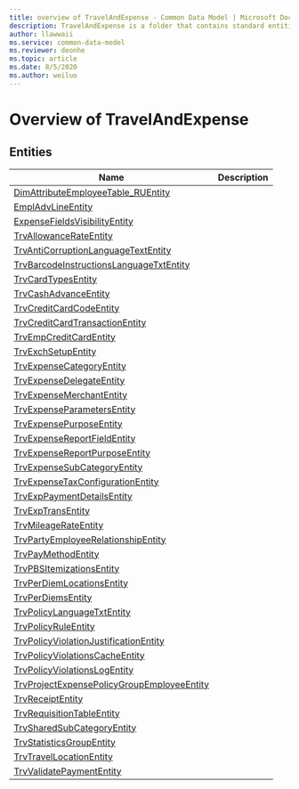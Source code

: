 ```yaml
---
title: overview of TravelAndExpense - Common Data Model | Microsoft Docs
description: TravelAndExpense is a folder that contains standard entities related to the Common Data Model.
author: llawwaii
ms.service: common-data-model
ms.reviewer: deonhe
ms.topic: article
ms.date: 8/5/2020
ms.author: weiluo
---
```


# Overview of TravelAndExpense


## Entities

|Name|Description|
|---|---|
|[DimAttributeEmployeeTable_RUEntity](DimAttributeEmployeeTable_RUEntity.md)||
|[EmplAdvLineEntity](EmplAdvLineEntity.md)||
|[ExpenseFieldsVisibilityEntity](ExpenseFieldsVisibilityEntity.md)||
|[TrvAllowanceRateEntity](TrvAllowanceRateEntity.md)||
|[TrvAntiCorruptionLanguageTextEntity](TrvAntiCorruptionLanguageTextEntity.md)||
|[TrvBarcodeInstructionsLanguageTxtEntity](TrvBarcodeInstructionsLanguageTxtEntity.md)||
|[TrvCardTypesEntity](TrvCardTypesEntity.md)||
|[TrvCashAdvanceEntity](TrvCashAdvanceEntity.md)||
|[TrvCreditCardCodeEntity](TrvCreditCardCodeEntity.md)||
|[TrvCreditCardTransactionEntity](TrvCreditCardTransactionEntity.md)||
|[TrvEmpCreditCardEntity](TrvEmpCreditCardEntity.md)||
|[TrvExchSetupEntity](TrvExchSetupEntity.md)||
|[TrvExpenseCategoryEntity](TrvExpenseCategoryEntity.md)||
|[TrvExpenseDelegateEntity](TrvExpenseDelegateEntity.md)||
|[TrvExpenseMerchantEntity](TrvExpenseMerchantEntity.md)||
|[TrvExpenseParametersEntity](TrvExpenseParametersEntity.md)||
|[TrvExpensePurposeEntity](TrvExpensePurposeEntity.md)||
|[TrvExpenseReportFieldEntity](TrvExpenseReportFieldEntity.md)||
|[TrvExpenseReportPurposeEntity](TrvExpenseReportPurposeEntity.md)||
|[TrvExpenseSubCategoryEntity](TrvExpenseSubCategoryEntity.md)||
|[TrvExpenseTaxConfigurationEntity](TrvExpenseTaxConfigurationEntity.md)||
|[TrvExpPaymentDetailsEntity](TrvExpPaymentDetailsEntity.md)||
|[TrvExpTransEntity](TrvExpTransEntity.md)||
|[TrvMileageRateEntity](TrvMileageRateEntity.md)||
|[TrvPartyEmployeeRelationshipEntity](TrvPartyEmployeeRelationshipEntity.md)||
|[TrvPayMethodEntity](TrvPayMethodEntity.md)||
|[TrvPBSItemizationsEntity](TrvPBSItemizationsEntity.md)||
|[TrvPerDiemLocationsEntity](TrvPerDiemLocationsEntity.md)||
|[TrvPerDiemsEntity](TrvPerDiemsEntity.md)||
|[TrvPolicyLanguageTxtEntity](TrvPolicyLanguageTxtEntity.md)||
|[TrvPolicyRuleEntity](TrvPolicyRuleEntity.md)||
|[TrvPolicyViolationJustificationEntity](TrvPolicyViolationJustificationEntity.md)||
|[TrvPolicyViolationsCacheEntity](TrvPolicyViolationsCacheEntity.md)||
|[TrvPolicyViolationsLogEntity](TrvPolicyViolationsLogEntity.md)||
|[TrvProjectExpensePolicyGroupEmployeeEntity](TrvProjectExpensePolicyGroupEmployeeEntity.md)||
|[TrvReceiptEntity](TrvReceiptEntity.md)||
|[TrvRequisitionTableEntity](TrvRequisitionTableEntity.md)||
|[TrvSharedSubCategoryEntity](TrvSharedSubCategoryEntity.md)||
|[TrvStatisticsGroupEntity](TrvStatisticsGroupEntity.md)||
|[TrvTravelLocationEntity](TrvTravelLocationEntity.md)||
|[TrvValidatePaymentEntity](TrvValidatePaymentEntity.md)||
